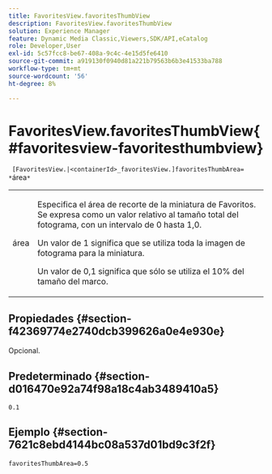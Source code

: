 ```yaml
---
title: FavoritesView.favoritesThumbView
description: FavoritesView.favoritesThumbView
solution: Experience Manager
feature: Dynamic Media Classic,Viewers,SDK/API,eCatalog
role: Developer,User
exl-id: 5c57fcc8-be67-408a-9c4c-4e15d5fe6410
source-git-commit: a919130f0940d81a221b79563b6b3e41533ba788
workflow-type: tm+mt
source-wordcount: '56'
ht-degree: 8%

---
```


# FavoritesView.favoritesThumbView{#favoritesview-favoritesthumbview}

` [FavoritesView.|<containerId>_favoritesView.]favoritesThumbArea= *`área`*`

<table id="table_2B109D2F91E64B5382B31921C3780FA5"> 
 <tbody> 
  <tr> 
   <td colname="col1"> <p><span class="codeph"><span class="varname"> área</span></span> </p> </td> 
   <td colname="col2"> <p> Especifica el área de recorte de la miniatura de Favoritos. Se expresa como un valor relativo al tamaño total del fotograma, con un intervalo de <span class="codeph"> 0</span> hasta <span class="codeph"> 1,0</span>. </p> <p>Un valor de <span class="codeph"> 1</span> significa que se utiliza toda la imagen de fotograma para la miniatura. </p> <p>Un valor de <span class="codeph"> 0,1</span> significa que sólo se utiliza el 10% del tamaño del marco. </p> </td> 
  </tr> 
 </tbody> 
</table>

## Propiedades {#section-f42369774e2740dcb399626a0e4e930e}

Opcional.

## Predeterminado {#section-d016470e92a74f98a18c4ab3489410a5}

`0.1`

## Ejemplo {#section-7621c8ebd4144bc08a537d01bd9c3f2f}

`favoritesThumbArea=0.5`
